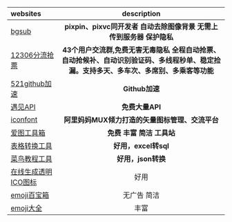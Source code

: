 
| **websites** | **description** | 
| :-----| :----: | 
| [bgsub](https://bgsub.cn/pages/#/about ) | **pixpin、pixvc同开发者 自动去除图像背景 无需上传到服务器 保护隐私** | 
|[12306分流抢票](https://www.bypass.cn/)| **43个用户交流群,免费无害无毒隐私 全程自动抢票、自动抢候补、自动识别验证码、多线程秒单、稳定捡漏。支持多天、多车次、多席别、多乘客等功能** |
| [521github加速](https://521github.com/download.php)| **Github加速** |
| [遇见API](https://api.yujn.cn/)| **免费大量API** | 
| [iconfont](www.iconfont.cn/)| **阿里妈妈MUX倾力打造的矢量图标管理、交流平台** |
| [爱图工具箱](https://www.itutool.com/)| **免费 丰富 简洁 工具站** | 
| [表格转换工具](https://tableconvert.com/)| **好用，excel转sql** |
| [菜鸟教程工具](https://www.jyshare.com/front-end/53/)|**好用，json转换** |
| [在线生成透明ICO图标](https://www.ico51.cn/)|  好用  |
| [emoji百宝箱](https://emoji6.com/)| 无广告 简洁 |
| [emoji大全](https://www.emojiall.com/zh-hans/)| 丰富 |


